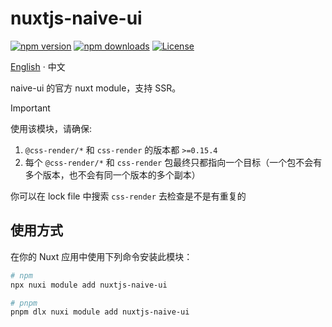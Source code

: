 # nuxtjs-naive-ui

[![npm version][npm-version-src]][npm-version-href]
[![npm downloads][npm-downloads-src]][npm-downloads-href]
[![License][license-src]][license-href]

[English](README.md) · 中文

naive-ui 的官方 nuxt module，支持 SSR。

> [!IMPORTANT]  
> 使用该模块，请确保:
>
> 1. `@css-render/*` 和 `css-render` 的版本都 `>=0.15.4`
> 2. 每个 `@css-render/*` 和 `css-render` 包最终只都指向一个目标（一个包不会有多个版本，也不会有同一个版本的多个副本）
>
> 你可以在 lock file 中搜索 `css-render` 去检查是不是有重复的

## 使用方式

在你的 Nuxt 应用中使用下列命令安装此模块：

```bash
# npm
npx nuxi module add nuxtjs-naive-ui

# pnpm
pnpm dlx nuxi module add nuxtjs-naive-ui
```

[npm-version-src]: https://img.shields.io/npm/v/nuxtjs-naive-ui/latest.svg?style=flat&colorA=020420&colorB=00DC82
[npm-version-href]: https://npmjs.com/package/nuxtjs-naive-ui
[npm-downloads-src]: https://img.shields.io/npm/dm/nuxtjs-naive-ui.svg?style=flat&colorA=020420&colorB=00DC82
[npm-downloads-href]: https://npmjs.com/package/nuxtjs-naive-ui
[license-src]: https://img.shields.io/npm/l/nuxtjs-naive-ui.svg?style=flat&colorA=020420&colorB=00DC82
[license-href]: https://npmjs.com/package/nuxtjs-naive-ui
[nuxt-src]: https://img.shields.io/badge/Nuxt-020420?logo=nuxt.js
[nuxt-href]: https://nuxt.com
